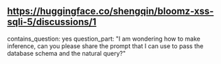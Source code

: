 ## https://huggingface.co/shengqin/bloomz-xss-sqli-5/discussions/1

contains_question: yes
question_part: "I am wondering how to make inference, can you please share the prompt that I can use to pass the database schema and the natural query?"